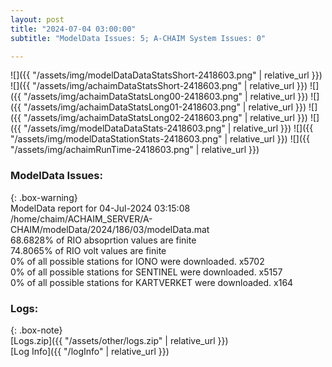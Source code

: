 ```yaml
---
layout: post
title: "2024-07-04 03:00:00"
subtitle: "ModelData Issues: 5; A-CHAIM System Issues: 0"

---
```


![]({{ "/assets/img/modelDataDataStatsShort-2418603.png" | relative_url }})
![]({{ "/assets/img/achaimDataStatsShort-2418603.png" | relative_url }})
![]({{ "/assets/img/achaimDataStatsLong00-2418603.png" | relative_url }})
![]({{ "/assets/img/achaimDataStatsLong01-2418603.png" | relative_url }})
![]({{ "/assets/img/achaimDataStatsLong02-2418603.png" | relative_url }})
![]({{ "/assets/img/modelDataDataStats-2418603.png" | relative_url }})
![]({{ "/assets/img/modelDataStationStats-2418603.png" | relative_url }})
![]({{ "/assets/img/achaimRunTime-2418603.png" | relative_url }})


### ModelData Issues:  
  
{: .box-warning}  
 ModelData report for 04-Jul-2024 03:15:08   
 /home/chaim/ACHAIM_SERVER/A-CHAIM/modelData/2024/186/03/modelData.mat   
 68.6828% of RIO absoprtion values are finite   
 74.8065% of RIO volt values are finite   
 0% of all possible stations for IONO were downloaded. x5702   
 0% of all possible stations for SENTINEL were downloaded. x5157   
 0% of all possible stations for KARTVERKET were downloaded. x164   
  


### Logs:  
  
{: .box-note}  
[Logs.zip]({{ "/assets/other/logs.zip" | relative_url }})  
[Log Info]({{ "/logInfo" | relative_url }})  
